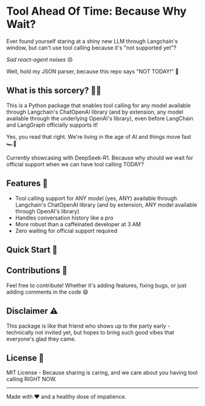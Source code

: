 # Tool Ahead Of Time: Because Why Wait?
Ever found yourself staring at a shiny new LLM through Langchain's window, but can't use tool calling because it's "not supported yet"? 

*Sad react-agent noises* 😢

Well, hold my JSON parser, because this repo says "NOT TODAY!" 🦾

## What is this sorcery? 🧙‍♂️

This is a Python package that enables tool calling for any model available through Langchain's ChatOpenAI library (and by extension, any model available through the underlying OpenAI's library), even before LangChain and LangGraph officially supports it! 

Yes, you read that right. We're living in the age of AI and things move fast 🏎️💨

Currently showcasing with DeepSeek-R1. Because why should we wait for official support when we can have tool calling TODAY?

## Features 🌟

- Tool calling support for ANY model (yes, ANY) available through Langchain's ChatOpenAI library (and by extension, ANY model available through OpenAI's library)
- Handles conversation history like a pro
- More robust than a caffeinated developer at 3 AM
- Zero waiting for official support required

## Quick Start 🚀



## Contributions 🤝

Feel free to contribute! Whether it's adding features, fixing bugs, or just adding comments in the code 😄

## Disclaimer ⚠️

This package is like that friend who shows up to the party early - technically not invited yet, but hopes to bring such good vibes that everyone's glad they came.

## License 📜

MIT License - Because sharing is caring, and we care about you having tool calling RIGHT NOW.

---

Made with ❤️ and a healthy dose of impatience.
